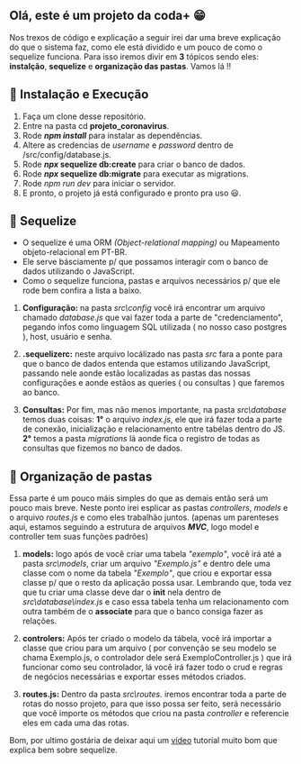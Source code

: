 ## Olá, este é um projeto da coda+ 😁

Nos trexos de código e explicação a seguir irei dar uma breve explicação 
do que o sistema faz, como ele está dividido e um pouco de como 
o sequelize funciona. Para isso iremos divir em **3** tópicos
sendo eles: **instalção**, **sequelize** e **organização das pastas**.
Vamos lá !!


## 🚀 Instalação e Execução

1. Faça um clone desse repositório.
2. Entre na pasta cd **projeto_coronavirus**.
3. Rode ***npm install*** para instalar as dependências.
4. Altere as credencias de *username* e *password* dentro de /src/config/database.js.
5. Rode ***npx* sequelize db:create** para criar o banco de dados.
6. Rode ***npx* sequelize db:migrate** para executar as migrations.
7. Rode *npm run dev* para iniciar o servidor.
8. E pronto, o projeto já está configurado e pronto pra uso 😃.


## 🎲 Sequelize

* O sequelize é uma ORM *(Object-relational mapping)* ou Mapeamento objeto-relacional em PT-BR.
* Ele serve básciamente p/ que possamos interagir com o banco de dados utilizando o JavaScript.
* Como o sequelize funciona, pastas e arquivos necessários p/ que ele rode bem confira a lista a baixo.


1. **Configuração:** na pasta  *src\config* você irá encontrar um arquivo chamado *database.js* que vai fazer toda a parte de "credenciamento", pegando infos como linguagem SQL utilizada ( no nosso caso postgres ), host, usuário e senha.

2. **.sequelizerc:** neste arquivo locálizado nas pasta *src* fara a ponte para que o banco de dados  entenda que estamos utilizando JavaScript, passando nele aonde estão localizadas as pastas das nossas configurações e aonde estãos as queries ( ou consultas ) que faremos ao banco.

3. **Consultas:** Por fim, mas não menos importante, na pasta *src\database* temos duas coisas: **1°** o arquivo *index.js*, ele que irá fazer toda a parte de conexão, inicialização e relacionamento entre tabélas dentro do JS. **2°** temos a pasta *migrations* lá aonde fica o registro de todas as consultas que fizemos no banco de dados.


## 📂 Organização de pastas

Essa parte é um pouco máis simples do que as demais então será um pouco mais breve.
Neste ponto irei esplicar as pastas *controllers*, *models* e o arquivo *routes.js* e como eles trabalhão juntos.
(apenas um parenteses aqui, estamos seguindo a estrutura de arquivos ***MVC***, logo model e controller tem suas funções padrões)


1. **models:** logo após de você criar uma tabela *"exemplo"*, você irá até a pasta *src\models*, criar um arquivo *"Exemplo.js"* e dentro dele uma classe com o nome da tabela *"Exemplo"*, que criou e exportar essa classe p/ que o resto da aplicação possa usar. Lembrando que, toda vez que tu criar uma classe deve dar o **init** nela dentro de *src\database\index.js* e caso essa tabela tenha um relacionamento com outra também de o **associate** para que o banco consiga fazer as relações.

2. **controlers:** Após ter criado o modelo da tábela, você irá importar a classe que criou para um arquivo ( por convenção se seu modelo se chama Exemplo.js, o controlador dele será ExemploController.js ) que irá funcionar como seu controlador, lá você irá fazer todo o crud e regras de negócios necessárias e exportar esses métodos criados.

3. **routes.js:** Dentro da pasta *src\routes.* iremos encontrar toda a parte de rotas do nosso projeto, para que isso possa ser feito, será necessário que você importe os métodos que criou na pasta *controller* e referencie eles em cada uma das rotas.



Bom, por ultimo gostária de deixar aqui um [vídeo](https://www.youtube.com/watch?v=Fbu7z5dXcRs) tutorial muito bom que explica bem sobre sequelize.
